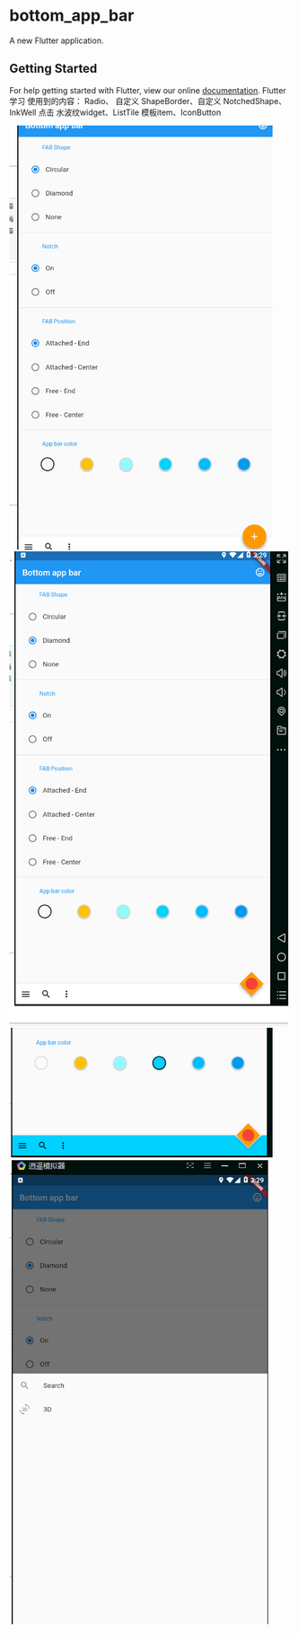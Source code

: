 # bottom_app_bar

A new Flutter application.

## Getting Started

For help getting started with Flutter, view our online
[documentation](https://flutter.io/).
Flutter学习
使用到的内容：
Radio、 自定义 ShapeBorder、自定义 NotchedShape、InkWell 点击 水波纹widget、ListTile 模板item、IconButton
<div>
<img src = "img/a.png"/>
  <img src = "img/b.png"/>
  <img src = "img/c.png"/>
  <img src = "img/d.png"/>
</div>
